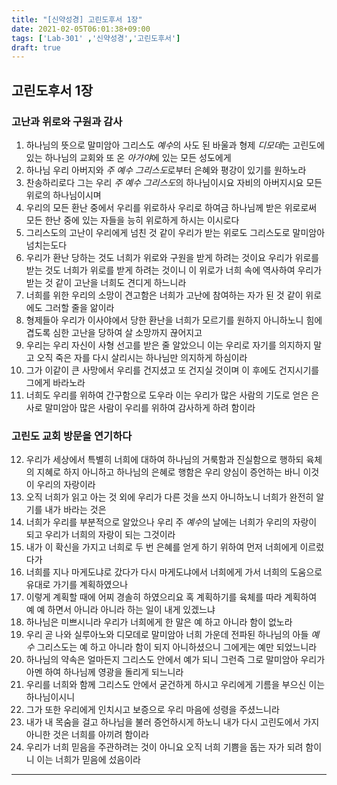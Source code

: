```yaml
---
title: "[신약성경] 고린도후서 1장"
date: 2021-02-05T06:01:38+09:00
tags: ['Lab-301' ,'신약성경','고린도후서']
draft: true
---
```

## 고린도후서 1장
### 고난과 위로와 구원과 감사
1. 하나님의 뜻으로 말미암아 그리스도 *예수*의 사도 된 바울과 형제 *디모데*는 고린도에 있는 하나님의 교회와 또 온 *아가야*에 있는 모든 성도에게
2. 하나님 우리 아버지와 *주 *예수* 그리스도*로부터 은혜와 평강이 있기를 원하노라
3. 찬송하리로다 그는 우리 *주 *예수* 그리스도*의 하나님이시요 자비의 아버지시요 모든 위로의 하나님이시며
4. 우리의 모든 환난 중에서 우리를 위로하사 우리로 하여금 하나님께 받은 위로로써 모든 한난 중에 있는 자들을 능히 위로하게 하시는 이시로다
5. 그리스도의 고난이 우리에게 넘친 것 같이 우리가 받는 위로도 그리스도로 말미암아 넘치는도다
6. 우리가 환난 당하는 것도 너희가 위로와 구원을 받게 하려는 것이요 우리가 위로를 받는 것도 너희가 위로를 받게 하려는 것이니 이 위로가 너희 속에 역사하여 우리가 받는 것 같이 고난을 너희도 견디게 하느니라
7. 너희를 위한 우리의 소망이 견고함은 너희가 고난에 참여하는 자가 된 것 같이 위로에도 그러할 줄을 앎이라
8. 형제들아 우리가 이사야에서 당한 환난을 너희가 모르기를 원하지 아니하노니 힘에 겹도록 심한 고난을 당하여 살 소망까지 끊어지고
9. 우리는 우리 자신이 사형 선고를 받은 줄 알았으니 이는 우리로 자기를 의지하지 말고 오직 죽은 자를 다시 살리시는 하나님만 의지하게 하심이라
10. 그가 이같이 큰 사망에서 우리를 건지셨고 또 건지실 것이며 이 후에도 건지시기를 그에게 바라노라
11. 너희도 우리를 위하여 간구함으로 도우라 이는 우리가 많은 사람의 기도로 얻은 은사로 말미암아 많은 사람이 우리를 위하여 감사하게 하려 함이라
### 고린도 교회 방문을 연기하다
12. 우리가 세상에서 특별히 너희에 대하여 하나님의 거룩함과 진실함으로 행하되 육체의 지혜로 하지 아니하고 하나님의 은혜로 행함은 우리 양심이 증언하는 바니 이것이 우리의 자랑이라
13. 오직 너희가 읽고 아는 것 외에 우리가 다른 것을 쓰지 아니하노니 너희가 완전히 알기를 내가 바라는 것은 
14. 너희가 우리를 부분적으로 알았으나 우리 주 *예수*의 날에는 너희가 우리의 자랑이 되고 우리가 너희의 자랑이 되는 그것이라
15. 내가 이 확신을 가지고 너희로 두 번 은혜를 얻게 하기 위하여 먼저 너희에게 이르렀다가
16. 너희를 지나 마게도냐로 갔다가 다시 마게도냐에서 너희에게 가서 너희의 도움으로 유대로 가기를 계획하였으나
17. 이렇게 계획할 때에 어찌 경솔히 하였으리요 혹 계획하기를 육체를 따라 계획하여 예 예 하면서 아니라 아니라 하는 일이 내게 있겠느냐
18. 하나님은 미쁘시니라 우리가 너희에게 한 말은 예 하고 아니라 함이 없노라
19. 우리 곧 나와 실루아노와 디모데로 말미암아 너희 가운데 전파된 하나님의 아들 *예수* 그리스도는 예 하고 아니라 함이 되지 아니하셨으니 그에게는 예만 되었느니라
20. 하나님의 약속은 얼마든지 그리스도 안에서 예가 되니 그런즉 그로 말미암아 우리가 아멘 하여 하나님께 영광을 돌리게 되느니라
21. 우리를 너희와 함께 그리스도 안에서 굳건하게 하시고 우리에게 기름을 부으신 이는 하나님이시니
22. 그가 또한 우리에게 인치시고 보증으로 우리 마음에 성령을 주셨느니라
23. 내가 내 목숨을 걸고 하나님을 불러 증언하시게 하노니 내가 다시 고린도에서 가지 아니한 것은 너희를 아끼려 함이라
24. 우리가 너희 믿음을 주관하려는 것이 아니요 오직 너희 기쁨을 돕는 자가 되려 함이니 이는 너희가 믿음에 섰음이라
***


